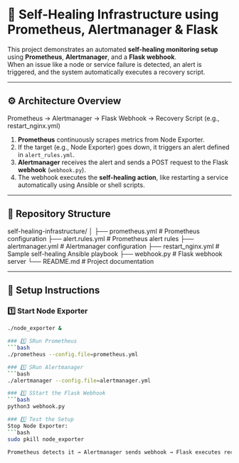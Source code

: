 # 🧠 Self-Healing Infrastructure using Prometheus, Alertmanager & Flask

This project demonstrates an automated **self-healing monitoring setup** using **Prometheus**, **Alertmanager**, and a **Flask webhook**.  
When an issue like a node or service failure is detected, an alert is triggered, and the system automatically executes a recovery script.

---

## ⚙️ Architecture Overview

Prometheus → Alertmanager → Flask Webhook → Recovery Script (e.g., restart_nginx.yml)


1. **Prometheus** continuously scrapes metrics from Node Exporter.  
2. If the target (e.g., Node Exporter) goes down, it triggers an alert defined in `alert_rules.yml`.  
3. **Alertmanager** receives the alert and sends a POST request to the Flask **webhook** (`webhook.py`).  
4. The webhook executes the **self-healing action**, like restarting a service automatically using Ansible or shell scripts.

---

## 📁 Repository Structure

self-healing-infrastructure/
│
├── prometheus.yml # Prometheus configuration
├── alert.rules.yml # Prometheus alert rules
├── alertmanager.yml # Alertmanager configuration
├── restart_nginx.yml # Sample self-healing Ansible playbook
├── webhook.py # Flask webhook server
└── README.md # Project documentation


---

## 🧩 Setup Instructions

### 1️⃣ Start Node Exporter
```bash
./node_exporter &

### 1️⃣ SRun Prometheus
```bash
./prometheus --config.file=prometheus.yml

### 1️⃣ SRun Alertmanager
```bash
./alertmanager --config.file=alertmanager.yml

### 1️⃣ SStart the Flask Webhook
```bash
python3 webhook.py

### 1️⃣ Test the Setup
Stop Node Exporter:
```bash
sudo pkill node_exporter

Prometheus detects it → Alertmanager sends webhook → Flask executes recovery.
